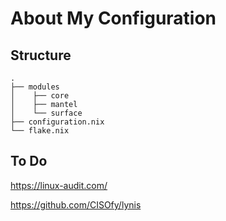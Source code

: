 # About My Configuration

## Structure

```
.                   
├── modules                  
│    ├── core
│    ├── mantel              
│    └── surface      
├── configuration.nix        
└── flake.nix               
```

## To Do 

https://linux-audit.com/

https://github.com/CISOfy/lynis
